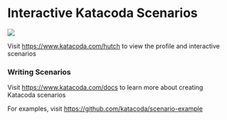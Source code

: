 # Interactive Katacoda Scenarios

[![](http://shields.katacoda.com/katacoda/hutch/count.svg)](https://www.katacoda.com/hutch "Get your profile on Katacoda.com")

Visit https://www.katacoda.com/hutch to view the profile and interactive scenarios

### Writing Scenarios
Visit https://www.katacoda.com/docs to learn more about creating Katacoda scenarios

For examples, visit https://github.com/katacoda/scenario-example
